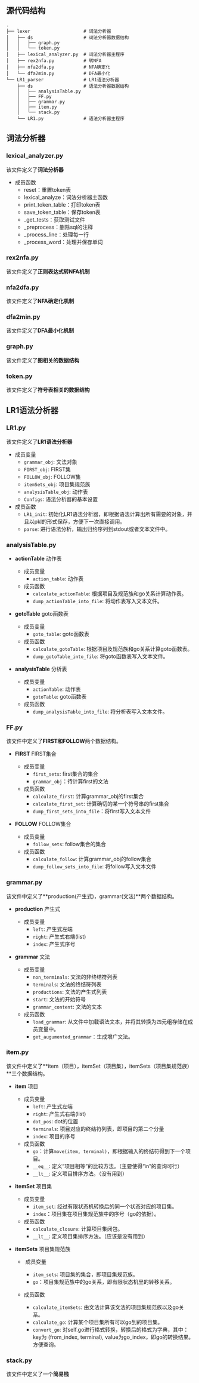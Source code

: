 ## 源代码结构

```
.
├── lexer                    # 词法分析器
│   ├── ds                   # 词法分析器数据结构
│   │   ├── graph.py
│   │   └── token.py
│   ├── lexical_analyzer.py  # 词法分析器主程序
│   ├── rex2nfa.py           # 转NFA
│   ├── nfa2dfa.py           # NFA确定化
│   └── dfa2min.py           # DFA最小化
└── LR1_parser               # LR1语法分析器
    ├── ds                   # 语法分析器数据结构
    │   ├── analysisTable.py
    │   ├── FF.py
    │   ├── grammar.py
    │   ├── item.py
    │   └── stack.py
    └── LR1.py               # 语法分析器主程序
```



## 词法分析器

### lexical_analyzer.py

该文件定义了**词法分析器**

- 成员函数
  - reset：重置token表
  - lexical_analyze：词法分析器主函数
  - print_token_table：打印token表
  - save_token_table：保存token表
  - _get_tests：获取测试文件
  - _preprocess：删除sql的注释
  - _process_line：处理每一行
  - _process_word：处理并保存单词

### rex2nfa.py

该文件定义了**正则表达式转NFA机制**



### nfa2dfa.py

该文件定义了**NFA确定化机制**



### dfa2min.py

该文件定义了**DFA最小化机制**



### graph.py

该文件定义了**图相关的数据结构**



### token.py

该文件定义了**符号表相关的数据结构**



## LR1语法分析器

### LR1.py

该文件定义了**LR1语法分析器**

+ 成员变量
  + `grammar_obj`: 文法对象
  + `FIRST_obj`: FIRST集
  + `FOLLOW_obj`: FOLLOW集
  + `itemSets_obj`: 项目集规范族
  + `analysisTable_obj`: 动作表
  + `Configs`: 语法分析器的基本设置
+ 成员函数
  + `LR1_init`: 初始化LR1语法分析器，即根据语法计算出所有需要的对象，并且以pkl的形式保存，方便下一次直接调用。
  + `parse`: 进行语法分析，输出归约序列到stdout或者文本文件中。



### analysisTable.py

+ **actionTable** 动作表
  + 成员变量 
    + `action_table`: 动作表
  + 成员函数 
    + `calculate_actionTable`: 根据项目及规范族和go关系计算动作表。
    + `dump_actionTable_into_file`: 将动作表写入文本文件。

+ **gotoTable** goto函数表
  + 成员变量
    + `goto_table`: goto函数表
  + 成员函数
    + `calculate_gotoTable`: 根据项目及规范族和go关系计算goto函数表。
    + `dump_gotoTable_into_file`: 将goto函数表写入文本文件。

+ **analysisTable** 分析表
  + 成员变量
    + `actionTable`: 动作表
    + `gotoTable`: goto函数表
  + 成员函数
    + `dump_analysisTable_into_file`: 将分析表写入文本文件。



### FF.py

该文件中定义了**FIRST和FOLLOW**两个数据结构。

+ **FIRST** FIRST集合
  + 成员变量 
    + `first_sets`: first集合的集合
    + `grammar_obj`：待计算first的文法
  + 成员函数 
    + `calculate_first`: 计算grammar_obj的first集合
    + `calculate_first_set`: 计算确切的某一个符号串的first集合
    + `dump_first_sets_into_file`：将first写入文本文件



+ **FOLLOW** FOLLOW集合
  + 成员变量 
    + `follow_sets`: follow集合的集合
  + 成员函数 
    + `calculate_follow`: 计算grammar_obj的follow集合
    + `dump_follow_sets_into_file`: 将follow写入文本文件



### grammar.py

该文件中定义了**production(产生式)，grammar(文法)**两个数据结构。

+ **production** 产生式
  + 成员变量
    +  `left`: 产生式左端
    + `right`: 产生式右端(list)
    + `index`: 产生式序号

+ **grammar** 文法
  + 成员变量 
    + `non_terminals`: 文法的非终结符列表
    + `terminals`: 文法的终结符列表
    + `productions`: 文法的产生式列表
    + `start`: 文法的开始符号
    + `grammar_content`: 文法的文本
  + 成员函数 
    + `load_grammar`: 从文件中加载语法文本，并将其转换为四元组存储在成员变量中。
    + `get_augumented_grammar`：生成增广文法。



### item.py

该文件中定义了**item（项目），itemSet（项目集），itemSets（项目集规范族）**三个数据结构。

+ **item** 项目
  + 成员变量 
    + `left`: 产生式左端
    + `right`: 产生式右端(list)
    + `dot_pos`: dot的位置
    + `terminals`: 项目对应的终结符列表，即项目的第二个分量
    + `index`: 项目的序号
  + 成员函数 
    + `go`：计算`move(item, terminal)`，即根据输入的终结符得到下一个项目。
    + `__eq__`: 定义“项目相等”的比较方法。（主要使得“in”的查询可行）
    + `__lt__`: 定义项目排序方法。（没有用到）



+ **itemSet** 项目集
  + 成员变量 
    + `item_set`: 经过有限状态机转换后的同一个状态对应的项目集。
    + `index`：项目集在项目集规范族中的序号（go的依据）。
  + 成员函数
    + `calculate_closure`: 计算项目集闭包。
    + `__lt__`: 定义项目集排序方法。（应该是没有用到）




+ **itemSets** 项目集规范族

  + ​	成员变量 
    + `item_sets`: 项目集的集合，即项目集规范族。
    + `go`：项目集规范族中的go关系，即有限状态机里的转移关系。

  + 成员函数
    + `calculate_itemSets`: 由文法计算该文法的项目集规范族以及go关系。
    + `calculate_go`: 计算某个项目集所有可以go到的项目集。
    + `convert_go`: 对self.go进行格式转换，转换后的格式为字典，其中：key为 (from_index, terminal), value为go_index，即go的转换结果。方便查询。



### stack.py

该文件中定义了一个**简易栈**


